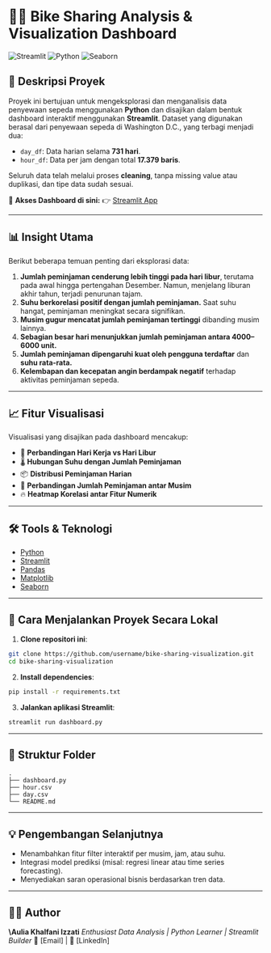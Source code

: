 # 🚴‍♂️ Bike Sharing Analysis & Visualization Dashboard

![Streamlit](https://img.shields.io/badge/Powered%20by-Streamlit-blue?logo=streamlit) ![Python](https://img.shields.io/badge/Made%20with-Python-green?logo=python) ![Seaborn](https://img.shields.io/badge/Visualization-Seaborn-%234488c4)

## 📌 Deskripsi Proyek

Proyek ini bertujuan untuk mengeksplorasi dan menganalisis data penyewaan sepeda menggunakan **Python** dan disajikan dalam bentuk dashboard interaktif menggunakan **Streamlit**. Dataset yang digunakan berasal dari penyewaan sepeda di Washington D.C., yang terbagi menjadi dua:

* `day_df`: Data harian selama **731 hari**.
* `hour_df`: Data per jam dengan total **17.379 baris**.

Seluruh data telah melalui proses **cleaning**, tanpa missing value atau duplikasi, dan tipe data sudah sesuai.

🔗 **Akses Dashboard di sini:**
👉 [Streamlit App](https://analysis-data-dengan-python-9wrscwbe3gkrrdbfby67om.streamlit.app/)

---

## 📊 Insight Utama

Berikut beberapa temuan penting dari eksplorasi data:

1. **Jumlah peminjaman cenderung lebih tinggi pada hari libur**, terutama pada awal hingga pertengahan Desember. Namun, menjelang liburan akhir tahun, terjadi penurunan tajam.
2. **Suhu berkorelasi positif dengan jumlah peminjaman.** Saat suhu hangat, peminjaman meningkat secara signifikan.
3. **Musim gugur mencatat jumlah peminjaman tertinggi** dibanding musim lainnya.
4. **Sebagian besar hari menunjukkan jumlah peminjaman antara 4000–6000 unit.**
5. **Jumlah peminjaman dipengaruhi kuat oleh pengguna terdaftar** dan **suhu rata-rata.**
6. **Kelembapan dan kecepatan angin berdampak negatif** terhadap aktivitas peminjaman sepeda.

---

## 📈 Fitur Visualisasi

Visualisasi yang disajikan pada dashboard mencakup:

* 📅 **Perbandingan Hari Kerja vs Hari Libur**
* 🌡️ **Hubungan Suhu dengan Jumlah Peminjaman**
* 📦 **Distribusi Peminjaman Harian**
* 🍂 **Perbandingan Jumlah Peminjaman antar Musim**
* 🔥 **Heatmap Korelasi antar Fitur Numerik**

---

## 🛠️ Tools & Teknologi

* [Python](https://www.python.org/)
* [Streamlit](https://streamlit.io/)
* [Pandas](https://pandas.pydata.org/)
* [Matplotlib](https://matplotlib.org/)
* [Seaborn](https://seaborn.pydata.org/)

---

## 🚀 Cara Menjalankan Proyek Secara Lokal

1. **Clone repositori ini**:

```bash
git clone https://github.com/username/bike-sharing-visualization.git
cd bike-sharing-visualization
```

2. **Install dependencies**:

```bash
pip install -r requirements.txt
```

3. **Jalankan aplikasi Streamlit**:

```bash
streamlit run dashboard.py
```

---

## 📁 Struktur Folder

```
.
├── dashboard.py
├── hour.csv
├── day.csv
└── README.md
```
---

## 💡 Pengembangan Selanjutnya

* Menambahkan fitur filter interaktif per musim, jam, atau suhu.
* Integrasi model prediksi (misal: regresi linear atau time series forecasting).
* Menyediakan saran operasional bisnis berdasarkan tren data.

---

## 👨‍💻 Author

**\Aulia Khalfani Izzati**
*Enthusiast Data Analysis | Python Learner | Streamlit Builder*
📧 \[Email] | 💼 \[LinkedIn]

